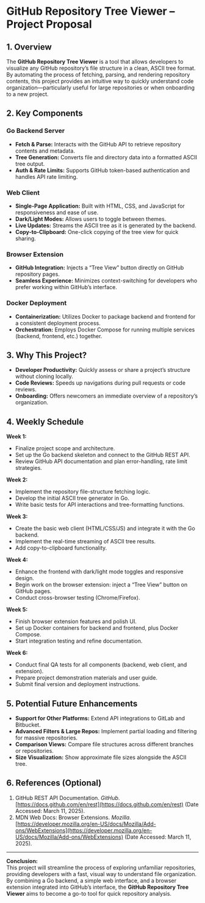 # GitHub Repository Tree Viewer – Project Proposal

## 1. Overview
The **GitHub Repository Tree Viewer** is a tool that allows developers to visualize any GitHub repository’s file structure in a clean, ASCII tree format. By automating the process of fetching, parsing, and rendering repository contents, this project provides an intuitive way to quickly understand code organization—particularly useful for large repositories or when onboarding to a new project.

## 2. Key Components

### Go Backend Server
- **Fetch & Parse:** Interacts with the GitHub API to retrieve repository contents and metadata.  
- **Tree Generation:** Converts file and directory data into a formatted ASCII tree output.  
- **Auth & Rate Limits:** Supports GitHub token-based authentication and handles API rate limiting.

### Web Client
- **Single-Page Application:** Built with HTML, CSS, and JavaScript for responsiveness and ease of use.  
- **Dark/Light Modes:** Allows users to toggle between themes.  
- **Live Updates:** Streams the ASCII tree as it is generated by the backend.  
- **Copy-to-Clipboard:** One-click copying of the tree view for quick sharing.

### Browser Extension
- **GitHub Integration:** Injects a “Tree View” button directly on GitHub repository pages.  
- **Seamless Experience:** Minimizes context-switching for developers who prefer working within GitHub’s interface.

### Docker Deployment
- **Containerization:** Utilizes Docker to package backend and frontend for a consistent deployment process.  
- **Orchestration:** Employs Docker Compose for running multiple services (backend, frontend, etc.) together.

## 3. Why This Project?
- **Developer Productivity:** Quickly assess or share a project’s structure without cloning locally.  
- **Code Reviews:** Speeds up navigations during pull requests or code reviews.  
- **Onboarding:** Offers newcomers an immediate overview of a repository’s organization.

## 4. Weekly Schedule

**Week 1:**  
- Finalize project scope and architecture.  
- Set up the Go backend skeleton and connect to the GitHub REST API.  
- Review GitHub API documentation and plan error-handling, rate limit strategies.

**Week 2:**  
- Implement the repository file-structure fetching logic.  
- Develop the initial ASCII tree generator in Go.  
- Write basic tests for API interactions and tree-formatting functions.

**Week 3:**  
- Create the basic web client (HTML/CSS/JS) and integrate it with the Go backend.  
- Implement the real-time streaming of ASCII tree results.  
- Add copy-to-clipboard functionality.

**Week 4:**  
- Enhance the frontend with dark/light mode toggles and responsive design.  
- Begin work on the browser extension: inject a “Tree View” button on GitHub pages.  
- Conduct cross-browser testing (Chrome/Firefox).

**Week 5:**  
- Finish browser extension features and polish UI.  
- Set up Docker containers for backend and frontend, plus Docker Compose.  
- Start integration testing and refine documentation.

**Week 6:**  
- Conduct final QA tests for all components (backend, web client, and extension).  
- Prepare project demonstration materials and user guide.  
- Submit final version and deployment instructions.

## 5. Potential Future Enhancements
- **Support for Other Platforms:** Extend API integrations to GitLab and Bitbucket.  
- **Advanced Filters & Large Repos:** Implement partial loading and filtering for massive repositories.  
- **Comparison Views:** Compare file structures across different branches or repositories.  
- **Size Visualization:** Show approximate file sizes alongside the ASCII tree.  

## 6. References (Optional)
1. GitHub REST API Documentation. *GitHub*. [https://docs.github.com/en/rest](https://docs.github.com/en/rest) (Date Accessed: March 11, 2025).  
2. MDN Web Docs: Browser Extensions. *Mozilla*. [https://developer.mozilla.org/en-US/docs/Mozilla/Add-ons/WebExtensions](https://developer.mozilla.org/en-US/docs/Mozilla/Add-ons/WebExtensions) (Date Accessed: March 11, 2025).

---

**Conclusion:**  
This project will streamline the process of exploring unfamiliar repositories, providing developers with a fast, visual way to understand file organization. By combining a Go backend, a simple web interface, and a browser extension integrated into GitHub’s interface, the **GitHub Repository Tree Viewer** aims to become a go-to tool for quick repository analysis.
